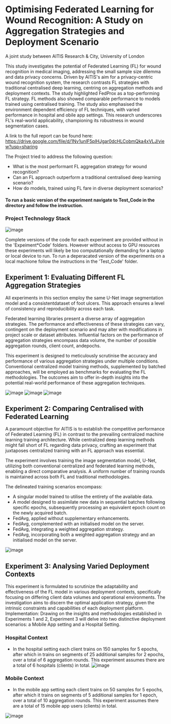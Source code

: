 # Optimising Federated Learning for Wound Recognition: A Study on Aggregation Strategies and Deployment Scenario
A joint study between AITIS Research & City, University of London

This study investigates the potential of Federated Learning (FL) for wound recognition in medical imaging, addressing the small sample size dilemma and data privacy concerns. Driven by AITIS's aim for a privacy-centric wound recognition system, the research contrasts FL strategies with traditional centralised deep learning, centring on aggregation methods and deployment contexts. The study highlighted FedProx as a top-performing FL strategy. FL methods also showed comparable performance to models trained using centralised training. The study also emphasised the environment dependent efficiency of FL techniques, with varied performance in hospital and obile app settings. This research underscores FL's real-world applicability, championing its robustness in wound segmentation cases.

A link to the full report can be found here: https://drive.google.com/file/d/1Nv1unlF5plHJgar0dcHLCobmQka4xVLJ/view?usp=sharing 

The Project tried to address the following question:
- What is the most performant FL aggregation strategy for wound recognition?
- Can an FL approach outperform a traditional centralised deep learning scenario?
- How do models, trained using FL fare in diverse deployment scenarios?

#### To run a basic version of the experiment navigate to Test_Code in the directory and follow the instruction.

### Project Technology Stack

![image](https://github.com/JV11x/Wound_FL_Diss_Project/assets/114994769/6e7bc260-91a6-45fe-9920-6ac195b13cc3)

Complete versions of the code for each experiment are provided without in the 'Expeiment*Code' folders. However without access to GPU resources these experiments will likely be too computationally demanding for a laptop or local device to run.
To run a deperacated version of the experiments on a local machione follow the instructions in the 'Test_Code' folder.

## Experiment 1: Evaluating Different FL Aggregation Strategies
All experiments in this section employ the same U-Net image segmentation model and a consistentdataset of foot ulcers. This approach ensures a level of consistency and reproducibility across each task.

Federated learning libraries present a diverse array of aggregation strategies. The performance and effectiveness of these strategies can vary, contingent on the deployment scenario and may alter with modifications in project scale or dataset attributes. Influential factors on the performance of aggregation strategies encompass data volume, the number of possible aggregation rounds, client count, andepochs.

This experiment is designed to meticulously scrutinise the accuracy and performance of various aggregation strategies under multiple conditions. Conventional centralized model training methods, supplemented by batched approaches, will be employed as benchmarks for evaluating the FL methodologies. The outcomes aim to offer in-depth insights into the potential real-world performance of these aggregation techniques.

![image](https://github.com/JV11x/Wound_FL_Diss_Project/assets/114994769/3916e456-3f48-4700-abab-a76f2654efe6)
![image](https://github.com/JV11x/Wound_FL_Diss_Project/assets/114994769/5244a483-85eb-4510-9d38-955fd70f4d45)
![image](https://github.com/JV11x/Wound_FL_Diss_Project/assets/114994769/3a548516-c2ee-4cca-9ff3-c9231e3934da)


## Experiment 2: Comparing Centralised with Federated Learning
A paramount objective for AITIS is to establish the competitive performance of Federated Learning (FL) in contrast to the prevailing centralized machine learning training architecture. While centralized deep learning methods might fall short of FL regarding data privacy, crafting an experiment that juxtaposes centralized training with an FL approach was essential.

The experiment involves training the image segmentation model, U-Net, utilizing both conventional centralized and federated learning methods, enabling a direct comparative analysis. A uniform number of training rounds is maintained across both FL and traditional methodologies.

The delineated training scenarios encompass:
- A singular model trained to utilise the entirety of the available data.
- A model designed to assimilate new data in sequential batches following specific epochs, subsequently processing an equivalent epoch count on the newly acquired batch.
- FedAvg, applied without supplementary enhancements.
- FedAvg, complemented with an initialised model on the server.
- FedAvg, integrating a weighted aggregation strategy.
- FedAvg, incorporating both a weighted aggregation strategy and an initialised model on the server.
  
 ![image](https://github.com/JV11x/Wound_FL_Diss_Project/assets/114994769/8eec8448-d077-4fae-8a13-ed55808b81be)

## Experiment 3: Analysing Varied Deployment Contexts
This experiment is formulated to scrutinize the adaptability and effectiveness of the FL model in various deployment contexts, specifically focusing on differing client data volumes and operational environments. The investigation aims to discern the optimal application strategy, given the intrinsic constraints and capabilities of each deployment platform.
Implementation: Drawing on the insights and methodologies established in Experiments 1 and 2, Experiment 3 will delve into two distinctive deployment scenarios: a Mobile App setting and a Hospital Setting.

### Hospital Context
- In the hospital setting each client trains on 150 samples for 5 epochs, after which in trains on segments of 25 additional samples for 2 epochs, over a total of 6 aggregation rounds. This experiment assumes there are a total of 6 hospitals (clients) in total. 
![image](https://github.com/JV11x/Wound_FL_Diss_Project/assets/114994769/ac8fb31f-7a44-4d1a-b65d-bea8a670a442)

### Mobile Context
- In the mobile app setting each client trains on 50 samples for 5 epochs, after which it trains on segments of 5 additional samples for 1 epoch, over a total of 10 aggregation rounds. This experiment assumes there are a total of 15 mobile app users (clients) in total.
  
![image](https://github.com/JV11x/Wound_FL_Diss_Project/assets/114994769/359f2ac9-de35-41f1-9ab4-b582e16226ab)

